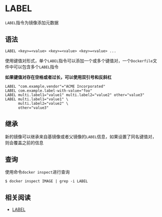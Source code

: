 
# LABEL

`LABEL`指令为镜像添加元数据

## 语法

```
LABEL <key>=<value> <key>=<value> <key>=<value> ...
```

使用键值对形式，单个`LABEL`指令可以添加一个或多个键值对，一个`Dockerfile`文件中可以包含多个`LABEL`指令

**如果键值对存在空格或者过长，可以使用双引号和反斜杠**

```
LABEL "com.example.vendor"="ACME Incorporated"
LABEL com.example.label-with-value="foo"
LABEL multi.label1="value1" multi.label2="value2" other="value3"
LABEL multi.label1="value1" \
      multi.label2="value2" \
      other="value3"
```

## 继承

新的镜像可以继承来自基镜像或者父镜像的`LABEL`信息，如果设置了同名键值对，则会覆盖之前的信息

## 查询

使用命令`docker inspect`进行查询

```
$ docker inspect IMAGE | grep -i LABEL
```

## 相关阅读

* [LABEL](https://docs.docker.com/engine/reference/builder/#label)